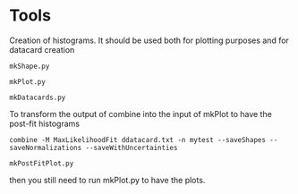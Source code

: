 Tools
====

Creation of histograms. It should be used both for plotting purposes and for datacard creation

    mkShape.py

    mkPlot.py

    mkDatacards.py


To transform the output of combine into the input of mkPlot to have the post-fit histograms

    combine -M MaxLikelihoodFit ddatacard.txt -n mytest --saveShapes --saveNormalizations --saveWithUncertainties

    mkPostFitPlot.py
    
then you still need to run mkPlot.py to have the plots.

